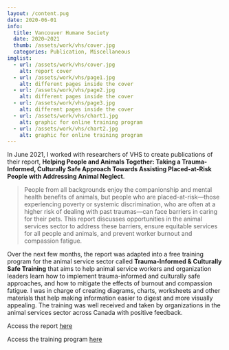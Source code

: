 ```yaml
---
layout: /content.pug
date: 2020-06-01
info:
  title: Vancouver Humane Society
  date: 2020–2021
  thumb: /assets/work/vhs/cover.jpg
  categories: Publication, Miscellaneous
imglist:
  - url: /assets/work/vhs/cover.jpg
    alt: report cover
  - url: /assets/work/vhs/page1.jpg
    alt: different pages inside the cover
  - url: /assets/work/vhs/page2.jpg
    alt: different pages inside the cover
  - url: /assets/work/vhs/page3.jpg
    alt: different pages inside the cover
  - url: /assets/work/vhs/chart1.jpg
    alt: graphic for online training program
  - url: /assets/work/vhs/chart2.jpg
    alt: graphic for online training program
---
```

In June 2021, I worked with researchers of VHS to create publications of their report, **Helping People and Animals Together: Taking a Trauma-Informed, Culturally Safe Approach Towards Assisting Placed-at-Risk People with Addressing Animal Neglect**.

> People from all backgrounds enjoy the companionship and mental health benefits of animals, but people who are placed-at-risk—those experiencing poverty or systemic discrimination, who are often at a higher risk of dealing with past traumas—can face barriers in caring for their pets. This report discusses opportunities in the animal services sector to address these barriers, ensure equitable services for all people and animals, and prevent worker burnout and compassion fatigue.

Over the next few months, the report was adapted into a free training program for the animal service sector called **Trauma-Informed & Culturally Safe Training** that aims to help animal service workers and organization leaders learn how to implement trauma-informed and culturally safe approaches, and how to mitigate the effects of burnout and compassion fatigue. I was in charge of creating diagrams, charts, worksheets and other materials that help making information easier to digest and more visually appealing. The training was well received and taken by organizations in the animal services sector across Canada with positive feedback.

Access the report [here](https://vancouverhumanesociety.bc.ca/wp-content/uploads/2021/06/Helping-people-and-animals-together-VHS.pdf)

Access the training program [here](https://vancouverhumanesociety.bc.ca/trauma-informed-training/)